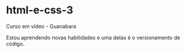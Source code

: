 # html-e-css-3
 Curso em vídeo - Guanabara

Estou aprendendo novas habilidades e uma delas é o versionamento de código.